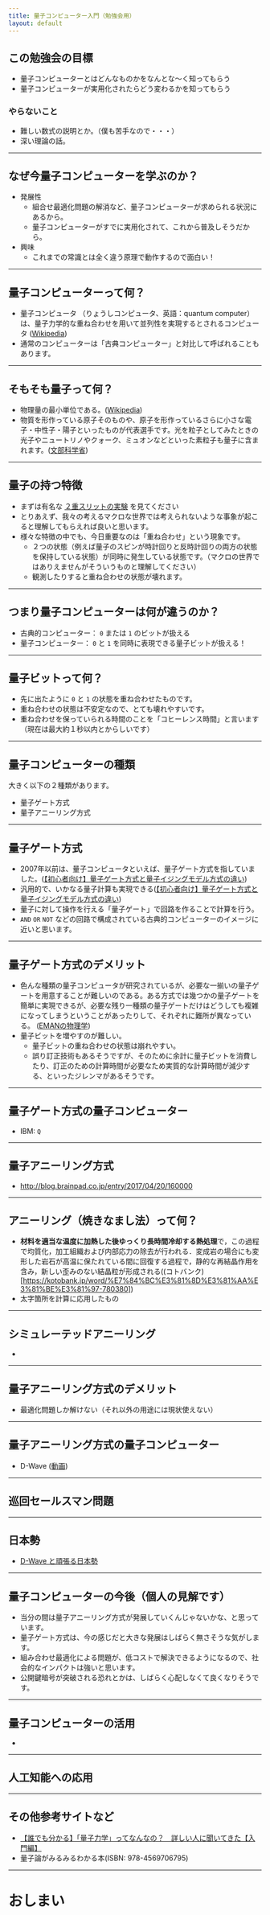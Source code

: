 ```yaml
---
title: 量子コンピューター入門（勉強会用）
layout: default
---
```


## この勉強会の目標

- 量子コンピューターとはどんなものかをなんとな～く知ってもらう
- 量子コンピューターが実用化されたらどう変わるかを知ってもらう

### やらないこと

- 難しい数式の説明とか。（僕も苦手なので・・・）
- 深い理論の話。

---

## なぜ今量子コンピューターを学ぶのか？

- 発展性
    - 組合せ最適化問題の解消など、量子コンピューターが求められる状況にあるから。
    - 量子コンピューターがすでに実用化されて、これから普及しそうだから。
- 興味
    - これまでの常識とは全く違う原理で動作するので面白い！

---

## 量子コンピューターって何？

- 量子コンピュータ （りょうしコンピュータ、英語：quantum computer） は、量子力学的な重ね合わせを用いて並列性を実現するとされるコンピュータ ([Wikipedia](https://ja.wikipedia.org/wiki/%E9%87%8F%E5%AD%90%E8%AB%96))
- 通常のコンピューターは「古典コンピューター」と対比して呼ばれることもあります。

---

## そもそも量子って何？

- 物理量の最小単位である。([Wikipedia](https://ja.wikipedia.org/wiki/%E9%87%8F%E5%AD%90))
- 物質を形作っている原子そのものや、原子を形作っているさらに小さな電子・中性子・陽子といったものが代表選手です。光を粒子としてみたときの光子やニュートリノやクォーク、ミュオンなどといった素粒子も量子に含まれます。([文部科学省](http://www.mext.go.jp/a_menu/shinkou/ryoushi/detail/1316005.htm))

---

## 量子の持つ特徴

- まずは有名な [２重スリットの実験](https://youtu.be/vnJre6NzlOQ) を見てください
- とりあえず、我々の考えるマクロな世界では考えられないような事象が起こると理解してもらえれば良いと思います。
- 様々な特徴の中でも、今日重要なのは「重ね合わせ」という現象です。
    - ２つの状態（例えば量子のスピンが時計回りと反時計回りの両方の状態を保持している状態）が同時に発生している状態です。（マクロの世界ではありえませんがそういうものと理解してください）
    - 観測したりすると重ね合わせの状態が壊れます。


---

## つまり量子コンピューターは何が違うのか？

- 古典的コンピューター： `0` または `1` のビットが扱える
- 量子コンピューター： `0` と `1` を同時に表現できる量子ビットが扱える！

---

## 量子ビットって何？

- 先に出たように `0` と `1` の状態を重ね合わせたものです。
- 重ね合わせの状態は不安定なので、とても壊れやすいです。
- 重ね合わせを保っていられる時間のことを「コヒーレンス時間」と言います（現在は最大約１秒以内とからしいです）

---

## 量子コンピューターの種類

大きく以下の２種類があります。

- 量子ゲート方式
- 量子アニーリング方式

---

## 量子ゲート方式

- 2007年以前は、量子コンピュータといえば、量子ゲート方式を指していました。([【初心者向け】量子ゲート方式と量子イジングモデル方式の違い](https://qiita.com/gyu-don/items/9e175b6f93f4fb6a5064#%E9%87%8F%E5%AD%90%E3%82%B2%E3%83%BC%E3%83%88%E6%96%B9%E5%BC%8F))
- 汎用的で、いかなる量子計算も実現できる([【初心者向け】量子ゲート方式と量子イジングモデル方式の違い](https://qiita.com/gyu-don/items/9e175b6f93f4fb6a5064#%E9%87%8F%E5%AD%90%E3%82%B2%E3%83%BC%E3%83%88%E6%96%B9%E5%BC%8F-1))
- 量子に対して操作を行える「量子ゲート」で回路を作ることで計算を行う。
- `AND` `OR` `NOT` などの回路で構成されている古典的コンピューターのイメージに近いと思います。

---

## 量子ゲート方式のデメリット

- 色んな種類の量子コンピュータが研究されているが、必要な一揃いの量子ゲートを用意することが難しいのである。ある方式では幾つかの量子ゲートを簡単に実現できるが、必要な残り一種類の量子ゲートだけはどうしても複雑になってしまうということがあったりして、それぞれに難所が異なっている。 ([EMANの物理学](http://eman-physics.net/quantum/computer1.html))
- 量子ビットを増やすのが難しい。
  - 量子ビットの重ね合わせの状態は崩れやすい。
  - 誤り訂正技術もあるそうですが、そのために余計に量子ビットを消費したり、訂正のための計算時間が必要なため実質的な計算時間が減少する、といったジレンマがあるそうです。

---

## 量子ゲート方式の量子コンピューター

- IBM: `Q`

---

## 量子アニーリング方式

- http://blog.brainpad.co.jp/entry/2017/04/20/160000

---

## アニーリング（焼きなまし法）って何？

- **材料を適当な温度に加熱した後ゆっくり長時間冷却する熱処理**で，この過程で均質化，加工組織および内部応力の除去が行われる．変成岩の場合にも変形した岩石が高温に保たれている間に回復する過程で，静的な再結晶作用を含み，新しい歪みのない結晶粒が形成される((コトバンク)[https://kotobank.jp/word/%E7%84%BC%E3%81%8D%E3%81%AA%E3%81%BE%E3%81%97-780380])
- 太字箇所を計算に応用したもの

---

## シミュレーテッドアニーリング

- 

---


## 量子アニーリング方式のデメリット

- 最適化問題しか解けない（それ以外の用途には現状使えない）

---

## 量子アニーリング方式の量子コンピューター

- D-Wave ([動画](https://youtu.be/zDotDiK2UuY?list=PLPvKnT7dgEssQ5YUkyPaAEt2E6GCgvw9d))

---

## 巡回セールスマン問題

---

## 日本勢

- [D-Wave と頑張る日本勢](http://blog.brainpad.co.jp/entry/2017/04/20/160000)

---

## 量子コンピューターの今後（個人の見解です）

- 当分の間は量子アニーリング方式が発展していくんじゃないかな、と思っています。
- 量子ゲート方式は、今の感じだと大きな発展はしばらく無さそうな気がします。
- 組み合わせ最適化による問題が、低コストで解決できるようになるので、社会的なインパクトは強いと思います。
- 公開鍵暗号が突破される恐れとかは、しばらく心配しなくて良くなりそうです。

---

## 量子コンピューターの活用

- 

---

## 人工知能への応用

---

## その他参考サイトなど

- [【誰でも分かる】「量子力学」ってなんなの？　詳しい人に聞いてきた【入門編】](https://persol-tech-s.co.jp/i-engineer/interesting/ryoshirikigaku)
- 量子論がみるみるわかる本(ISBN: 978-4569706795)

---

# おしまい